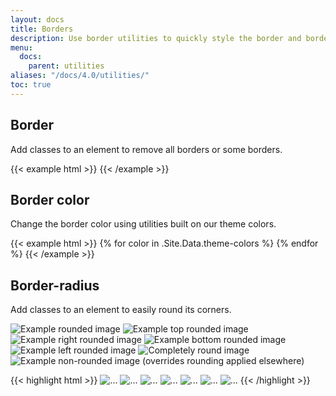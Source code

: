 ```yaml
---
layout: docs
title: Borders
description: Use border utilities to quickly style the border and border-radius of an element. Great for images, buttons, or any other element.
menu:
  docs:
    parent: utilities
aliases: "/docs/4.0/utilities/"
toc: true
---
```


## Border

Add classes to an element to remove all borders or some borders.

<div class="bd-example-border-utils">
{{< example html >}}
<span class="border"></span>
<span class="border-0"></span>
<span class="border-top-0"></span>
<span class="border-right-0"></span>
<span class="border-bottom-0"></span>
<span class="border-left-0"></span>
{{< /example >}}
</div>

## Border color

Change the border color using utilities built on our theme colors.

<div class="bd-example-border-utils">
{{< example html >}}
{% for color in .Site.Data.theme-colors %}
<span class="border border-{{ color.name }}"></span>{% endfor %}
<span class="border border-white"></span>
{{< /example >}}
</div>

## Border-radius

Add classes to an element to easily round its corners.

<div class="bd-example bd-example-images">
  <img data-src="holder.js/75x75" class="rounded" alt="Example rounded image">
  <img data-src="holder.js/75x75" class="rounded-top" alt="Example top rounded image">
  <img data-src="holder.js/75x75" class="rounded-right" alt="Example right rounded image">
  <img data-src="holder.js/75x75" class="rounded-bottom" alt="Example bottom rounded image">
  <img data-src="holder.js/75x75" class="rounded-left" alt="Example left rounded image">
  <img data-src="holder.js/75x75" class="rounded-circle" alt="Completely round image">
  <img data-src="holder.js/75x75" class="rounded-0" alt="Example non-rounded image (overrides rounding applied elsewhere)">
</div>

{{< highlight html >}}
<img src="..." alt="..." class="rounded">
<img src="..." alt="..." class="rounded-top">
<img src="..." alt="..." class="rounded-right">
<img src="..." alt="..." class="rounded-bottom">
<img src="..." alt="..." class="rounded-left">
<img src="..." alt="..." class="rounded-circle">
<img src="..." alt="..." class="rounded-0">
{{< /highlight >}}

